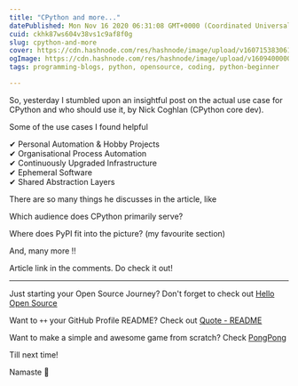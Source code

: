 ```yaml
---
title: "CPython and more..."
datePublished: Mon Nov 16 2020 06:31:08 GMT+0000 (Coordinated Universal Time)
cuid: ckhk87ws604v38vs1c9af8f0g
slug: cpython-and-more
cover: https://cdn.hashnode.com/res/hashnode/image/upload/v1607153830614/Kk11qEP2C.png
ogImage: https://cdn.hashnode.com/res/hashnode/image/upload/v1609400000491/3Uii4ttcy.png
tags: programming-blogs, python, opensource, coding, python-beginner

---
```


So, yesterday I stumbled upon an insightful post on the actual use case for CPython and who should use it, by Nick Coghlan (CPython core dev).

Some of the use cases I found helpful

✔ Personal Automation & Hobby Projects</br>
✔ Organisational Process Automation</br>
✔ Continuously Upgraded Infrastructure</br>
✔ Ephemeral Software</br>
✔ Shared Abstraction Layers

There are so many things he discusses in the article, like

Which audience does CPython primarily serve?

Where does PyPI fit into the picture? (my favourite section)

And, many more !!

Article link in the comments. Do check it out!

---

Just starting your Open Source Journey? Don't forget to check out [Hello Open Source](https://github.com/siddharth2016/hello-open-source)

Want to `++` your GitHub Profile README? Check out [Quote - README](https://github.com/marketplace/actions/quote-readme)

Want to make a simple and awesome game from scratch? Check [PongPong](https://github.com/siddharth2016/PongPong)

Till next time!

Namaste 🙏